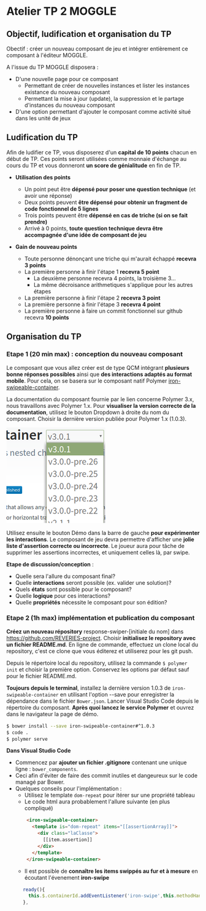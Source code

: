 # Atelier TP 2 MOGGLE
## Objectif, ludification et organisation du TP
Obectif : créer un nouveau composant de jeu et intégrer entièrement ce composant à l'éditeur MOGGLE. 

A l'issue du TP MOGGLE disposera : 
* D'une nouvelle page pour ce composant
  * Permettant de créer de nouvelles instances et lister les instances existance du nouveau composant
  * Permettant la mise à jour (update), la suppression et le partage d'instances du nouveau composant
* D'une option permettant d'ajouter le composant comme activité situé dans les unité de jeux

## Ludification du TP
Afin de ludifier ce TP, vous disposerez d'un **capital de 10 points** chacun en début de TP. Ces points seront utilisées comme monnaie d'échange au cours du TP et vous donneront **un score de génialitude** en fin de TP. 

* **Utilisation des points**
  * Un point peut être **dépensé pour poser une question technique** (et avoir une réponse)
  * Deux points peuvent **être dépensé pour obtenir un fragment de code fonctionnel de 5 lignes**
  * Trois points peuvent être **dépensé en cas de triche (si on se fait prendre)**
  * Arrivé à 0 points, **toute question technique devra être accompagnée d'une idée de composant de jeu**

* **Gain de nouveau points**
  * Toute personne dénonçant une triche qui m'aurait échappé **recevra 3 points**
  * La première personne à finir l'étape 1 **recevra 5 point**
    * La deuxième personne recevra 4 points, la troisième 3...
    * La même décroisance arithmetiques s'applique pour les autres étapes
  * La première personne à finir l'étape 2 **recevra 3 point**
  * La première personne à finir l'étape 3 **recevra 4 point**
  * La première personne à faire un commit fonctionnel sur github recevra **10 points**
  
## Organisation du TP

### Etape 1 (20 min max) : conception du nouveau composant 

Le composant que vous allez créer est de type QCM intégrant **plusieurs bonne réponses possibles** ainsi que **des interactions adaptés au format mobile**. Pour cela, on se basera sur le composant natif Polymer [iron-swipeable-container](https://elements.polymer-project.org/elements/iron-swipeable-container). 

La documentation du composant fournie par le lien concerne Polymer 3.x, nous travaillons avec Polymer 1.x. Pour **visualiser la version correcte de la documentation**, utilisez le bouton Dropdown à droite du nom du composant. Choisir la dernière version publiée pour Polymer 1.x (1.0.3). 

![Choix de version](./images/version.png)

Utilisez ensuite le bouton Démo dans la barre de gauche **pour expérimenter les interactions**. Le composant de jeu devra permettre d'afficher une **jolie liste d'assertion correcte ou incorrecte**. Le joueur aura pour tâche de supprimer les assertions incorrectes, et uniquement celles là, par swipe. 

**Etape de discussion/conception** : 

* Quelle sera l'allure du composant final?
* Quelle **interactions** seront possible (ex. valider une solution)?
* Quels **états** sont possible pour le composant?
* Quelle **logique** pour ces interactions?
* Quelle **propriétés** nécessite le composant pour son édition? 

### Etape 2 (1h max) implémentation et publication du composant

**Créez un nouveau répository** response-swiper-[initiale du nom] dans https://github.com/REVERIES-project. Choisir **initialisez le repository avec un fichier README.md**. En ligne de commande, effectuez un clone local du repository, c'est ce clone que vous éditerez et utiliserez pour les git push.

Depuis le répertoire local du repository, utilisez la commande `$ polymer init` et choisir la première option. Conservez les options par défaut sauf pour le fichier README.md.

**Toujours depuis le terminal**, installez la dernière version 1.0.3 de `iron-swipeable-container` en utilisant l'option --save pour enregistrer la dépendance dans le fichier `Bower.json`. Lancer Visual Studio Code depuis le répertoire du composant.
**Après quoi lancez le service Polymer** et ouvrez dans le navigateur la page de démo.

```bash
$ bower install --save iron-swipeable-container#^1.0.3
$ code .
$ polymer serve
```
**Dans Visual Studio Code**
*  Commencez par **ajouter un fichier .gitignore** contenant une unique ligne : `bower_components`. 
  *  Ceci afin d'éviter de faire des commit inutiles et dangeureux sur le code managé par Bower.
* Quelques conseils pour l'implémentation :
  * Utilisez le template `dom-repeat` pour itérer sur une propriété tableau
  * Le code html aura probablement l'allure suivante (en plus compliqué)
  ```html
      <iron-swipeable-container>
        <template is="dom-repeat" items="[[assertionArray]]">
          <div class="laClasse">
            [[item.assertion]]
          </div>
        </template>
      </iron-swipeable-container>
  ```
  * Il est possible de **connaître les items swippés au fur et à mesure** en écoutant l'évenement **iron-swipe**
```javascript
      ready(){
        this.$.containerId.addEventListener('iron-swipe',this.methodHandlingSwipe.bind(this))
      },
```





